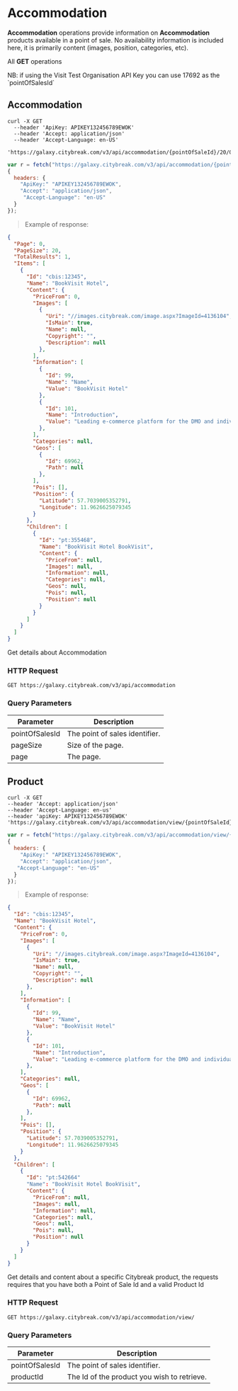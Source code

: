 # Accommodation

**Accommodation** operations provide information on **Accommodation** products available in a point of sale. No availability information is included here, it is primarily content (images, position, categories, etc).

All **GET** operations 
<aside class="notice">NB: if using the Visit Test Organisation API Key you can use 17692 as the `pointOfSalesId`</aside>

## Accommodation

```shell
curl -X GET 
  --header 'ApiKey: APIKEY132456789EWOK'
  --header 'Accept: application/json' 
  --header 'Accept-Language: en-US'
  'https://galaxy.citybreak.com/v3/api/accommodation/{pointOfSaleId}/20/0'
```

```javascript
var r = fetch("https://galaxy.citybreak.com/v3/api/accommodation/{pointOfSaleId}/20/0",
{
  headers: {
    "ApiKey:" "APIKEY132456789EWOK",
    "Accept": "application/json",
	 "Accept-Language": "en-US"
  }  
});
```

> Example of response:

```json
{
  "Page": 0,
  "PageSize": 20,
  "TotalResults": 1,
  "Items": [
    {
      "Id": "cbis:12345",
      "Name": "BookVisit Hotel",
      "Content": {
        "PriceFrom": 0,
        "Images": [
          {
            "Uri": "//images.citybreak.com/image.aspx?ImageId=4136104",
            "IsMain": true,
            "Name": null,
            "Copyright": "",
            "Description": null
          },
        ],
        "Information": [
          {
            "Id": 99,
            "Name": "Name",
            "Value": "BookVisit Hotel"
          },
          {
            "Id": 101,
            "Name": "Introduction",
            "Value": "Leading e-commerce platform for the DMO and individual hotels in the Nordics."
          },
        ],
        "Categories": null,
        "Geos": [
          {
            "Id": 69962,
            "Path": null
          },
        ],
        "Pois": [],
        "Position": {
          "Latitude": 57.7039005352791,
          "Longitude": 11.9626625079345
        }
      },
      "Children": [
        {
          "Id": "pt:355468",
          "Name": "BookVisit Hotel BookVisit",
          "Content": {
            "PriceFrom": null,
            "Images": null,
            "Information": null,
            "Categories": null,
            "Geos": null,
            "Pois": null,
            "Position": null
          }
        }
      ]
    }
  ]
}
```

Get details about Accommodation

### HTTP Request

`GET https://galaxy.citybreak.com/v3/api/accommodation`

### Query Parameters

Parameter | Description
--------- | -----------
pointOfSalesId | The point of sales identifier.
pageSize | Size of the page.
page | The page.

## Product

```shell
curl -X GET 
--header 'Accept: application/json' 
--header 'Accept-Language: en-us' 
--header 'apiKey: APIKEY132456789EWOK' 
'https://galaxy.citybreak.com/v3/api/accommodation/view/{pointOfSaleId}/{productId}'
```

```javascript
var r = fetch("https://galaxy.citybreak.com/v3/api/accommodation/view/{pointOfSaleId}/{productId}'",
{
  headers: {
    "ApiKey:" "APIKEY132456789EWOK",
    "Accept": "application/json",
   "Accept-Language": "en-US"
  }  
});
```

> Example of response:

```json
{
  "Id": "cbis:12345",
  "Name": "BookVisit Hotel",
  "Content": {
    "PriceFrom": 0,
    "Images": [
      {
        "Uri": "//images.citybreak.com/image.aspx?ImageId=4136104",
        "IsMain": true,
        "Name": null,
        "Copyright": "",
        "Description": null
      },
    ],
    "Information": [
      {
        "Id": 99,
        "Name": "Name",
        "Value": "BookVisit Hotel"
      },
      {
        "Id": 101,
        "Name": "Introduction",
        "Value": "Leading e-commerce platform for the DMO and individual hotels in the Nordics."
      },
    ],
    "Categories": null,
    "Geos": [
      {
        "Id": 69962,
        "Path": null
      },
    ],
    "Pois": [],
    "Position": {
      "Latitude": 57.7039005352791,
      "Longitude": 11.9626625079345
    }
  },
  "Children": [
    {
      "Id": "pt:542664"
      "Name": "BookVisit Hotel BookVisit",
      "Content": {
        "PriceFrom": null,
        "Images": null,
        "Information": null,
        "Categories": null,
        "Geos": null,
        "Pois": null,
        "Position": null
      }
    }
  ]
}
```

Get details and content about a specific Citybreak product, the requests requires that you have both a Point of Sale Id and a valid Product Id

### HTTP Request

`GET https://galaxy.citybreak.com/v3/api/accommodation/view/`

### Query Parameters

Parameter | Description
--------- | -----------
pointOfSalesId | The point of sales identifier.
productId | The Id of the product you wish to retrieve.


